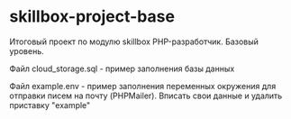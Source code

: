 # skillbox-project-base

Итоговый проект по модулю skillbox PHP-разработчик. Базовый уровень.

Файл cloud_storage.sql - пример заполнения базы данных

Файл example.env - пример заполнения переменных окружения для отправки писем на почту (PHPMailer). Вписать свои данные и удалить приставку "example"
